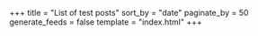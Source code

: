 +++
title = "List of test posts"
sort_by = "date"
paginate_by = 50
generate_feeds = false
template = "index.html"
+++